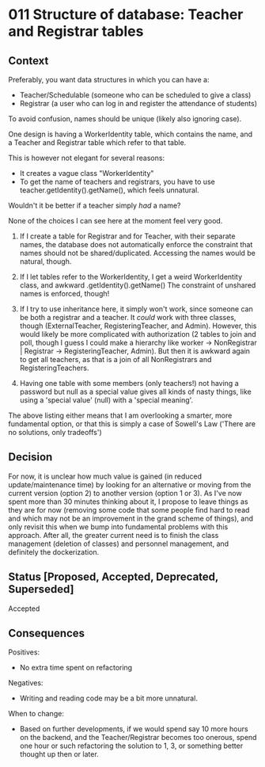 # 011 Structure of database: Teacher and Registrar tables


## Context

Preferably, you want data structures in which you can have a:

* Teacher/Schedulable (someone who can be scheduled to give a class)
* Registrar (a user who can log in and register the attendance of students)

To avoid confusion, names should be unique (likely also ignoring case).

One design is having a WorkerIdentity table, which contains the name, and a Teacher and Registrar table which refer to that table.

This is however not elegant for several reasons:

* It creates a vague class "WorkerIdentity"
* To get the name of teachers and registrars, you have to use teacher.getIdentity().getName(), which feels unnatural.

Wouldn't it be better if a teacher simply _had_ a name?

None of the choices I can see here at the moment feel very good.

1. If I create a table for Registrar and for Teacher, with their separate names, the database does not automatically enforce the constraint that names should not be shared/duplicated. Accessing the names would be natural, though.

2. If I let tables refer to the WorkerIdentity, I get a weird WorkerIdentity class, and awkward .getIdentity().getName() The constraint of unshared names is enforced, though!

3. If I try to use inheritance here, it simply won't work, since someone can be both a registrar and a teacher. It _could_ work with three classes, though (ExternalTeacher, RegisteringTeacher, and Admin). However, this would likely be more complicated with authorization (2 tables to join and poll, though I guess I could make a hierarchy like worker -> NonRegistrar | Registrar -> RegisteringTeacher, Admin). But then it is awkward again to get all teachers, as that is a join of all NonRegistrars and RegisteringTeachers.

4. Having one table with some members (only teachers!) not having a password but null as a special value gives all kinds of nasty things, like using a 'special value' (null) with a 'special meaning'.

The above listing either means that I am overlooking a smarter, more fundamental option, or that this is simply a case of Sowell's Law ('There are no solutions, only tradeoffs')


## Decision

For now, it is unclear how much value is gained (in reduced update/maintenance time) by looking for an alternative or moving from the current version (option 2) to another version (option 1 or 3). As I've now spent more than 30 minutes thinking about it, I propose to leave things as they are for now (removing some code that some people find hard to read and which may not be an improvement in the grand scheme of things), and only revisit this when we bump into fundamental problems with this approach. After all, the greater current need is to finish the class management (deletion of classes) and personnel management, and definitely the dockerization.


## Status [Proposed, Accepted, Deprecated, Superseded]

Accepted


## Consequences

Positives:
- No extra time spent on refactoring

Negatives: 
- Writing and reading code may be a bit more unnatural. 

When to change:
- Based on further developments, if we would spend say 10 more hours on the backend, and the Teacher/Registrar becomes too onerous, spend one hour or such refactoring the solution to 1, 3, or something better thought up then or later.